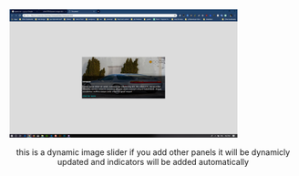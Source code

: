 <img src="images/marquee.png" width="400px" height="auto" />
<p style="text-align:center">this is a dynamic image slider if you add other panels it will be dynamicly updated and indicators will be added automatically</p>